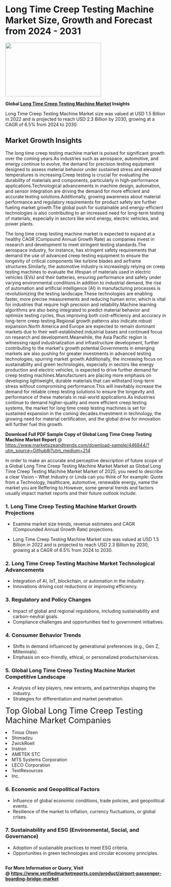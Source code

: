 <H1>Long Time Creep Testing Machine Market Size, Growth and Forecast from 2024 - 2031</H1><img class="aligncenter size-medium wp-image-584254" src="https://thirdeyenews.in/wp-content/uploads/2024/09/Global-Market-Research-300x168.jpeg" alt="" width="300" height="168" /><p><strong>Global&nbsp;<a href="https://www.marketsizeandtrends.com/download-sample/446844/?utm_source=Github8j?utm_medium=214">Long Time Creep Testing Machine Market</a> Insights</strong></p><p>Long Time Creep Testing Machine Market size was valued at USD 1.5 Billion in 2022 and is projected to reach USD 2.3 Billion by 2030, growing at a CAGR of 6.5% from 2024 to 2030.</p><p><h2>Market Growth Insights</h2> <p>The long time creep testing machine market is poised for significant growth over the coming years.As industries such as aerospace, automotive, and energy continue to evolve, the demand for precision testing equipment designed to assess material behavior under sustained stress and elevated temperatures is increasing.Creep testing is crucial for evaluating the durability of materials and components, particularly in high-performance applications.Technological advancements in machine design, automation, and sensor integration are driving the demand for more efficient and accurate testing solutions.Additionally, growing awareness about material performance and regulatory requirements for product safety are further fueling market growth.The global push for sustainable and energy-efficient technologies is also contributing to an increased need for long-term testing of materials, especially in sectors like wind energy, electric vehicles, and power plants.</p> <p>The long time creep testing machine market is expected to expand at a healthy CAGR (Compound Annual Growth Rate) as companies invest in research and development to meet stringent testing standards.The aerospace industry, for instance, has stringent safety requirements that demand the use of advanced creep testing equipment to ensure the longevity of critical components like turbine blades and airframe structures.Similarly, the automotive industry is increasingly relying on creep testing machines to evaluate the lifespan of materials used in electric vehicles (EVs) and their batteries, ensuring performance and safety under varying environmental conditions.In addition to industrial demand, the rise of automation and artificial intelligence (AI) in manufacturing processes is revolutionizing the testing landscape.These technologies are enabling faster, more precise measurements and reducing human error, which is vital for industries that require high precision and reliability.Machine learning algorithms are also being integrated to predict material behavior and optimize testing cycles, thus improving both cost-efficiency and accuracy in long-term creep testing.Regional growth patterns also indicate robust expansion.North America and Europe are expected to remain dominant markets due to their well-established industrial bases and continued focus on research and development.Meanwhile, the Asia Pacific region is witnessing rapid industrialization and infrastructure development, further contributing to the market's growth potential.Governments in emerging markets are also pushing for greater investments in advanced testing technologies, spurring market growth.Additionally, the increasing focus on sustainability and green technologies, especially in sectors like energy production and electric vehicles, is expected to drive further demand for creep testing machines.Manufacturers are placing more emphasis on developing lightweight, durable materials that can withstand long-term stress without compromising performance.This will inevitably increase the demand for reliable creep testing solutions to ensure the longevity and performance of these materials in real-world applications.As industries continue to demand higher-quality and more efficient creep testing systems, the market for long time creep testing machines is set for sustained expansion in the coming decades.Investment in technology, the growing need for material certification, and the global drive for innovation will further fuel this growth.</p> <p><span class=""><strong>Download Full PDF Sample Copy of Global Long Time Creep Testing Machine Market Report</strong> @ <a href="https://www.marketsizeandtrends.com/download-sample/446844/?utm_source=Github8j?utm_medium=214" target="_blank">https://www.marketsizeandtrends.com/download-sample/446844/?utm_source=Github8j?utm_medium=214</a></span></p><p>In order to make an accurate and perceptive description of future scope of a Global&nbsp;Long Time Creep Testing Machine Market Market as Global&nbsp;Long Time Creep Testing Machine Market Market of 2025, you need to describe a clear Vision &ndash; What Industry or Linda can you think of for example: Quote from a Technology, healthcare, automotive, renewable energy, name the market you are Reffering to.However, some general trends and factors usually impact market reports and their future outlook include:</p><h3>1.&nbsp;<strong>Long Time Creep Testing Machine Market Growth Projections</strong></h3><ul><li>Examine market size trends, revenue estimates and CAGR (Compounded Annual Growth Rate) projections.</li><li><p>Long Time Creep Testing Machine Market size was valued at USD 1.5 Billion in 2022 and is projected to reach USD 2.3 Billion by 2030, growing at a CAGR of 6.5% from 2024 to 2030.</p></li></ul><h3>2.&nbsp;<strong>Long Time Creep Testing Machine Market Technological Advancements</strong></h3><ul><li>Integration of AI, IoT, blockchain, or automation in the industry.</li><li>Innovations driving cost reductions or improving efficiency.</li></ul><h3>3.&nbsp;<strong>Regulatory and Policy Changes</strong></h3><ul><li>Impact of global and regional regulations, including sustainability and carbon-neutral goals.</li><li>Compliance challenges and opportunities tied to government initiatives.</li></ul><h3>4.&nbsp;<strong>Consumer Behavior Trends</strong></h3><ul><li>Shifts in demand influenced by generational preferences (e.g., Gen Z, Millennials).</li><li>Emphasis on eco-friendly, ethical, or personalized products/services.</li></ul><h3>5.&nbsp;<strong>Global Long Time Creep Testing Machine Market Competitive Landscape</strong></h3><ul><li>Analysis of key players, new entrants, and partnerships shaping the industry.</li><li>Strategies for differentiation and market penetration.</li></ul><p data-pm-slice="1 1 []"><span style="color: inherit; font-family: inherit; font-size: 25px;">Top Global Long Time Creep Testing Machine Market Companies</span></p><div class="" data-test-id=""><p><li>Tinius Olsen</li><li> Shimadzu</li><li> ZwickRoell</li><li> Instron</li><li> AMETEK STC</li><li> MTS Systems Corporation</li><li> LECO Corporation</li><li> TestResources</li><li> Inc.</li></p></div><h3>6.&nbsp;<strong>Economic and Geopolitical Factors</strong></h3><ul><li>Influence of global economic conditions, trade policies, and geopolitical events.</li><li>Resilience of the market to inflation, currency fluctuations, or global crises.</li></ul><h3>7.&nbsp;<strong>Sustainability and ESG (Environmental, Social, and Governance)</strong></h3><ul><li>Adoption of sustainable practices to meet ESG criteria.</li><li>Opportunities in green technologies and circular economy principles.</li></ul><h2><strong style="font-size: 14px;">For More Information or Query, Visit @&nbsp;</strong><a style="background-color: #ffffff; font-size: 14px;" href="https://www.marketsizeandtrends.com/report/long-time-creep-testing-machine-market/" target="_blank">https://www.verifiedmarketreports.com/product/airport-passenger-boarding-bridge-market</a></h2>